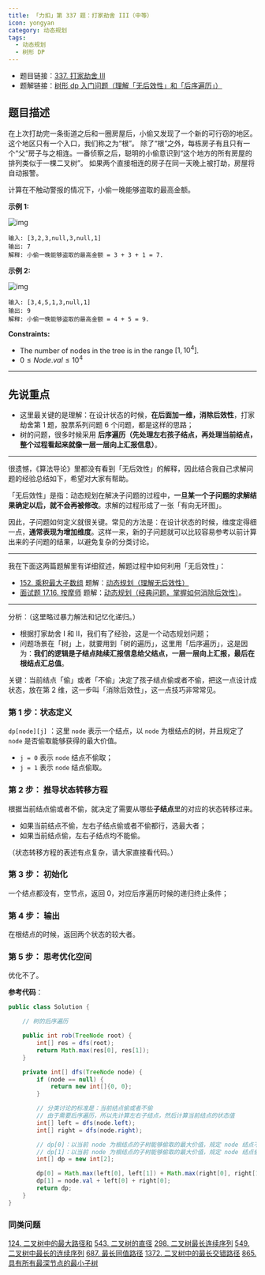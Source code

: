 ```yaml
---
title: 「力扣」第 337 题：打家劫舍 III（中等）
icon: yongyan
category: 动态规划
tags:
  - 动态规划
  - 树形 DP
---
```


- 题目链接：[337. 打家劫舍 III](https://leetcode-cn.com/problems/house-robber-iii/)
- 题解链接：[树形 dp 入门问题（理解「无后效性」和「后序遍历」）](https://leetcode-cn.com/problems/house-robber-iii/solution/shu-xing-dp-ru-men-wen-ti-by-liweiwei1419/)

## 题目描述

在上次打劫完一条街道之后和一圈房屋后，小偷又发现了一个新的可行窃的地区。这个地区只有一个入口，我们称之为“根”。 除了“根”之外，每栋房子有且只有一个“父“房子与之相连。一番侦察之后，聪明的小偷意识到“这个地方的所有房屋的排列类似于一棵二叉树”。 如果两个直接相连的房子在同一天晚上被打劫，房屋将自动报警。

计算在不触动警报的情况下，小偷一晚能够盗取的最高金额。

**示例 1:**

![img](https://tva1.sinaimg.cn/large/e6c9d24egy1h2u7pzqteqj207p0850sp.jpg)

```
输入: [3,2,3,null,3,null,1]
输出: 7
解释: 小偷一晚能够盗取的最高金额 = 3 + 3 + 1 = 7.
```

**示例 2:**

![img](https://tva1.sinaimg.cn/large/e6c9d24egy1h2u7q32bqbj209x085mx6.jpg)

```
输入: [3,4,5,1,3,null,1]
输出: 9
解释: 小偷一晚能够盗取的最高金额 = 4 + 5 = 9.
```

**Constraints:**

- The number of nodes in the tree is in the range $[1, 10^4]$.
- $0 \le Node.val \le 10^4$

---

## 先说重点

- 这里最关键的是理解：在设计状态的时候，**在后面加一维，消除后效性**，打家劫舍第 1 题，股票系列问题 6 个问题，都是这样的思路；
- 树的问题，很多时候采用 **后序遍历（先处理左右孩子结点，再处理当前结点，整个过程看起来就像一层一层向上汇报信息）**。

---

很遗憾，《算法导论》里都没有看到「无后效性」的解释，因此结合我自己求解问题的经验总结如下，希望对大家有帮助。

「无后效性」是指：动态规划在解决子问题的过程中，**一旦某一个子问题的求解结果确定以后，就不会再被修改**。求解的过程形成了一张「有向无环图」。

因此，子问题如何定义就很关键。常见的方法是：在设计状态的时候，维度定得细一点，**通常表现为增加维度**。这样一来，新的子问题就可以比较容易参考以前计算出来的子问题的结果，以避免复杂的分类讨论。

---

我在下面这两篇题解里有详细叙述，解题过程中如何利用「无后效性」：

- [152. 乘积最大子数组](https://leetcode-cn.com/problems/maximum-product-subarray/) 题解：[动态规划（理解无后效性）](https://leetcode-cn.com/problems/maximum-product-subarray/solution/dong-tai-gui-hua-li-jie-wu-hou-xiao-xing-by-liweiw/)
- [面试题 17.16. 按摩师](https://leetcode-cn.com/problems/the-masseuse-lcci/) 题解：[动态规划（经典问题，掌握如何消除后效性）](https://leetcode-cn.com/problems/the-masseuse-lcci/solution/dong-tai-gui-hua-by-liweiwei1419-8/)。

---

分析：（这里略过暴力解法和记忆化递归。）

- 根据打家劫舍 I 和 II，我们有了经验，这是一个动态规划问题；
- 问题场景在「树」上，就要用到「树的遍历」，这里用「后序遍历」，这是因为：**我们的逻辑是子结点陆续汇报信息给父结点，一层一层向上汇报，最后在根结点汇总值**。

关键：当前结点「偷」或者「不偷」决定了孩子结点偷或者不偷，把这一点设计成状态，放在第 2 维，这一步叫「消除后效性」，这一点技巧非常常见。

### 第 1 步：状态定义

`dp[node][j]` ：这里 `node` 表示一个结点，以 `node` 为根结点的树，并且规定了 `node` 是否偷取能够获得的最大价值。

- `j = 0` 表示 `node` 结点不偷取；
- `j = 1` 表示 `node` 结点偷取。

### 第 2 步： 推导状态转移方程

根据当前结点偷或者不偷，就决定了需要从哪些**子结点**里的对应的状态转移过来。

- 如果当前结点不偷，左右子结点偷或者不偷都行，选最大者；
- 如果当前结点偷，左右子结点均不能偷。

（状态转移方程的表述有点复杂，请大家直接看代码。）

### 第 3 步： 初始化

一个结点都没有，空节点，返回 0，对应后序遍历时候的递归终止条件；

### 第 4 步： 输出

在根结点的时候，返回两个状态的较大者。

### 第 5 步： 思考优化空间

优化不了。

**参考代码**：

```java
public class Solution {

    // 树的后序遍历

    public int rob(TreeNode root) {
        int[] res = dfs(root);
        return Math.max(res[0], res[1]);
    }

    private int[] dfs(TreeNode node) {
        if (node == null) {
            return new int[]{0, 0};
        }

        // 分类讨论的标准是：当前结点偷或者不偷
        // 由于需要后序遍历，所以先计算左右子结点，然后计算当前结点的状态值
        int[] left = dfs(node.left);
        int[] right = dfs(node.right);

        // dp[0]：以当前 node 为根结点的子树能够偷取的最大价值，规定 node 结点不偷
        // dp[1]：以当前 node 为根结点的子树能够偷取的最大价值，规定 node 结点偷
        int[] dp = new int[2];

        dp[0] = Math.max(left[0], left[1]) + Math.max(right[0], right[1]);
        dp[1] = node.val + left[0] + right[0];
        return dp;
    }
}
```

### 同类问题

[124. 二叉树中的最大路径和](/problems/binary-tree-maximum-path-sum/)
[543. 二叉树的直径](/problems/diameter-of-binary-tree/)
[298. 二叉树最长连续序列](/problems/binary-tree-longest-consecutive-sequence/)
[549. 二叉树中最长的连续序列](/problems/binary-tree-longest-consecutive-sequence-ii/)
[687. 最长同值路径](/problems/longest-univalue-path/)
[1372. 二叉树中的最长交错路径](/problems/longest-zigzag-path-in-a-binary-tree/)
[865. 具有所有最深节点的最小子树](/problems/smallest-subtree-with-all-the-deepest-nodes/)
